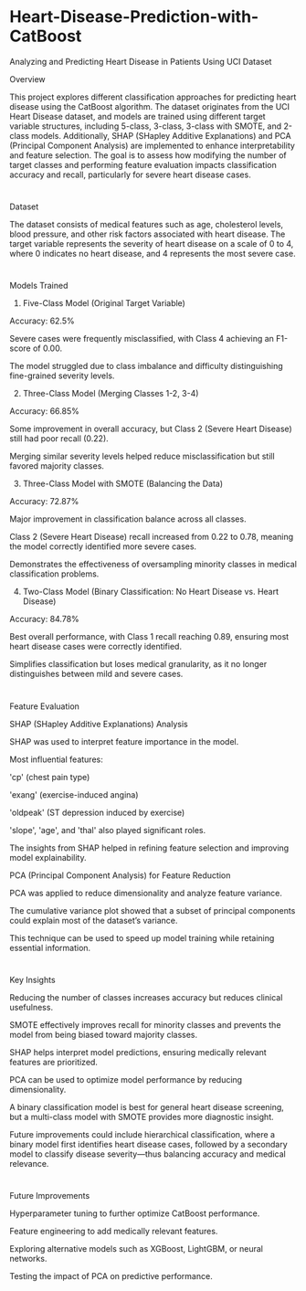 # Heart-Disease-Prediction-with-CatBoost
Analyzing and Predicting Heart Disease in Patients Using UCI Dataset

Overview

This project explores different classification approaches for predicting heart disease using the CatBoost algorithm. The dataset originates from the UCI Heart Disease dataset, and models are trained using different target variable structures, including 5-class, 3-class, 3-class with SMOTE, and 2-class models. Additionally, SHAP (SHapley Additive Explanations) and PCA (Principal Component Analysis) are implemented to enhance interpretability and feature selection. The goal is to assess how modifying the number of target classes and performing feature evaluation impacts classification accuracy and recall, particularly for severe heart disease cases.
#
Dataset

The dataset consists of medical features such as age, cholesterol levels, blood pressure, and other risk factors associated with heart disease. The target variable represents the severity of heart disease on a scale of 0 to 4, where 0 indicates no heart disease, and 4 represents the most severe case.

#
Models Trained

1. Five-Class Model (Original Target Variable)

Accuracy: 62.5%

Severe cases were frequently misclassified, with Class 4 achieving an F1-score of 0.00.

The model struggled due to class imbalance and difficulty distinguishing fine-grained severity levels.

2. Three-Class Model (Merging Classes 1-2, 3-4)

Accuracy: 66.85%

Some improvement in overall accuracy, but Class 2 (Severe Heart Disease) still had poor recall (0.22).

Merging similar severity levels helped reduce misclassification but still favored majority classes.

3. Three-Class Model with SMOTE (Balancing the Data)

Accuracy: 72.87%

Major improvement in classification balance across all classes.

Class 2 (Severe Heart Disease) recall increased from 0.22 to 0.78, meaning the model correctly identified more severe cases.

Demonstrates the effectiveness of oversampling minority classes in medical classification problems.

4. Two-Class Model (Binary Classification: No Heart Disease vs. Heart Disease)

Accuracy: 84.78%

Best overall performance, with Class 1 recall reaching 0.89, ensuring most heart disease cases were correctly identified.

Simplifies classification but loses medical granularity, as it no longer distinguishes between mild and severe cases.

#
Feature Evaluation

SHAP (SHapley Additive Explanations) Analysis

SHAP was used to interpret feature importance in the model.

Most influential features:

'cp' (chest pain type)

'exang' (exercise-induced angina)

'oldpeak' (ST depression induced by exercise)

'slope', 'age', and 'thal' also played significant roles.

The insights from SHAP helped in refining feature selection and improving model explainability.

PCA (Principal Component Analysis) for Feature Reduction

PCA was applied to reduce dimensionality and analyze feature variance.

The cumulative variance plot showed that a subset of principal components could explain most of the dataset’s variance.

This technique can be used to speed up model training while retaining essential information.

#
Key Insights

Reducing the number of classes increases accuracy but reduces clinical usefulness.

SMOTE effectively improves recall for minority classes and prevents the model from being biased toward majority classes.

SHAP helps interpret model predictions, ensuring medically relevant features are prioritized.

PCA can be used to optimize model performance by reducing dimensionality.

A binary classification model is best for general heart disease screening, but a multi-class model with SMOTE provides more diagnostic insight.

Future improvements could include hierarchical classification, where a binary model first identifies heart disease cases, followed by a secondary model to classify disease severity—thus balancing accuracy and medical relevance.


#
Future Improvements

Hyperparameter tuning to further optimize CatBoost performance.

Feature engineering to add medically relevant features.

Exploring alternative models such as XGBoost, LightGBM, or neural networks.

Testing the impact of PCA on predictive performance.
